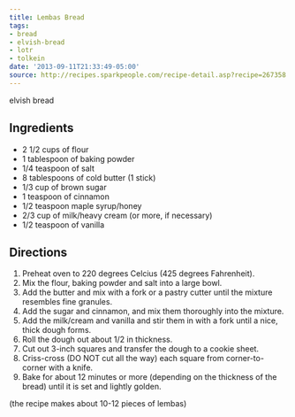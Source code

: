 ```yaml
---
title: Lembas Bread
tags:
- bread
- elvish-bread
- lotr
- tolkein
date: '2013-09-11T21:33:49-05:00'
source: http://recipes.sparkpeople.com/recipe-detail.asp?recipe=267358
---
```

elvish bread


## Ingredients

* 2 1/2 cups of flour
* 1 tablespoon of baking powder
* 1/4 teaspoon of salt
* 8 tablespoons of cold butter (1 stick)
* 1/3 cup of brown sugar
* 1 teaspoon of cinnamon
* 1/2 teaspoon maple syrup/honey
* 2/3 cup of milk/heavy cream (or more, if necessary)
* 1/2 teaspoon of vanilla


## Directions

1.  Preheat oven to 220 degrees Celcius (425 degrees Fahrenheit).
1.  Mix the flour, baking powder and salt into a large bowl.
1.  Add the butter and mix with a fork or a pastry cutter until the mixture resembles fine granules.
1.  Add the sugar and cinnamon, and mix them thoroughly into the mixture.
1.  Add the milk/cream and vanilla and stir them in with a fork until a nice, thick dough forms.
1.  Roll the dough out about 1/2 in thickness.
1.  Cut out 3-inch squares and transfer the dough to a cookie sheet.
1.  Criss-cross (DO NOT cut all the way) each square from corner-to-corner with a knife.
1.  Bake for about 12 minutes or more (depending on the thickness of the bread) until it is set and lightly golden.

(the recipe makes about 10-12 pieces of lembas) 

